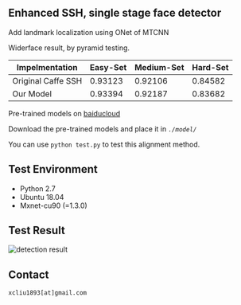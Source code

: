 ## Enhanced SSH, single stage face detector

Add landmark localization using ONet of MTCNN 

Widerface result, by pyramid testing.

| Impelmentation     | Easy-Set | Medium-Set | Hard-Set |
| ------------------ | -------- | ---------- | -------- |
| Original Caffe SSH | 0.93123  | 0.92106    | 0.84582  |
| Our Model          | 0.93394  | 0.92187    | 0.83682  |

Pre-trained models on [baiducloud](https://pan.baidu.com/s/1sghM7w1nN3j8-UHfBHo6rA) 

Download the pre-trained models and place it in *`./model/`*

You can use `python test.py` to test this alignment method.

## Test Environment

-   Python 2.7 
-   Ubuntu 18.04
-   Mxnet-cu90 (=1.3.0)

## Test Result
![detection result](https://raw.githubusercontent.com/deepinx/SSH_alignment/master/sample-images/detection_result.png)

## Contact

    xcliu1893[at]gmail.com
